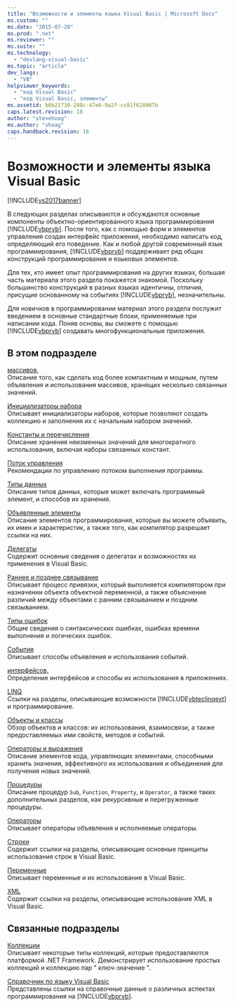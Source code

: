 ```yaml
---
title: "Возможности и элементы языка Visual Basic | Microsoft Docs"
ms.custom: ""
ms.date: "2015-07-20"
ms.prod: ".net"
ms.reviewer: ""
ms.suite: ""
ms.technology: 
  - "devlang-visual-basic"
ms.topic: "article"
dev_langs: 
  - "VB"
helpviewer_keywords: 
  - "код Visual Basic"
  - "код Visual Basic, элементы"
ms.assetid: b0b21730-298c-47e6-9a2f-cc81f628067b
caps.latest.revision: 18
author: "stevehoag"
ms.author: "shoag"
caps.handback.revision: 18
---
```

# Возможности и элементы языка Visual Basic
[!INCLUDE[vs2017banner](../../../visual-basic/includes/vs2017banner.md)]

В следующих разделах описываются и обсуждаются основные компоненты объектно\-ориентированного языка программирования [!INCLUDE[vbprvb](../../../csharp/programming-guide/concepts/linq/includes/vbprvb-md.md)].  После того, как с помощью форм и элементов управления создан интерфейс приложения, необходимо написать код, определяющий его поведение.  Как и любой другой современный язык программирования, [!INCLUDE[vbprvb](../../../csharp/programming-guide/concepts/linq/includes/vbprvb-md.md)] поддерживает ряд общих конструкций программирования и языковых элементов.  
  
 Для тех, кто имеет опыт программирования на других языках, большая часть материала этого раздела покажется знакомой.  Поскольку большинство конструкций в разных языках идентичны, отличия, присущие основанному на событиях [!INCLUDE[vbprvb](../../../csharp/programming-guide/concepts/linq/includes/vbprvb-md.md)], незначительны.  
  
 Для новичков в программировании материал этого раздела послужит введением в основные стандартные блоки, применяемые при написании кода.  Поняв основы, вы сможете с помощью [!INCLUDE[vbprvb](../../../csharp/programming-guide/concepts/linq/includes/vbprvb-md.md)] создавать многофункциональные приложения.  
  
## В этом подразделе  
 [массивов,](../../../visual-basic/programming-guide/language-features/arrays/index.md)  
 Описание того, как сделать код более компактным и мощным, путем объявления и использования массивов, хранящих несколько связанных значений.  
  
 [Инициализаторы набора](../../../visual-basic/programming-guide/language-features/collection-initializers/index.md)  
 Описывает инициализаторы наборов, которые позволяют создать коллекцию и заполнения их с начальным набором значений.  
  
 [Константы и перечисления](../../../visual-basic/programming-guide/language-features/constants-enums/index.md)  
 Описание хранения неизменных значений для многократного использования, включая наборы связанных констант.  
  
 [Поток управления](../../../visual-basic/programming-guide/language-features/control-flow/index.md)  
 Рекомендации по управлению потоком выполнения программы.  
  
 [Типы данных](../../../visual-basic/programming-guide/language-features/data-types/index.md)  
 Описание типов данных, которые может включать программный элемент, и способов их хранения.  
  
 [Объявленные элементы](../../../visual-basic/programming-guide/language-features/declared-elements/index.md)  
 Описание элементов программирования, которые вы можете объявить, их имен и характеристик, а также того, как компилятор разрешает ссылки на них.  
  
 [Делегаты](../../../visual-basic/programming-guide/language-features/delegates/delegates.md)  
 Содержит основные сведения о делегатах и возможностях их применения в Visual Basic.  
  
 [Раннее и позднее связывание](../../../visual-basic/programming-guide/language-features/early-late-binding/early-and-late-binding.md)  
 Описывает процесс привязки, который выполняется компилятором при назначении объекта объектной переменной, а также объяснение различий между объектами с ранним связыванием и поздним связыванием.  
  
 [Типы ошибок](../../../visual-basic/programming-guide/language-features/error-types.md)  
 Общие сведения о синтаксических ошибках, ошибках времени выполнения и логических ошибок.  
  
 [События](../../../visual-basic/programming-guide/language-features/events/events.md)  
 Описывает способы объявления и использования событий.  
  
 [интерфейсов,](../../../visual-basic/programming-guide/language-features/interfaces/index.md)  
 Определение интерфейсов и способы их использования в приложениях.  
  
 [LINQ](../../../visual-basic/programming-guide/language-features/linq/index.md)  
 Ссылки на разделы, описывающие возможности [!INCLUDE[vbteclinqext](../../../csharp/getting-started/includes/vbteclinqext-md.md)] и программирование.  
  
 [Объекты и классы](../../../visual-basic/programming-guide/language-features/objects-and-classes/index.md)  
 Обзор объектов и классов: их использования, взаимосвязи, а также предоставляемых ими свойств, методов и событий.  
  
 [Операторы и выражения](../../../visual-basic/programming-guide/language-features/operators-and-expressions/index.md)  
 Описание элементов кода, управляющих элементами, способными хранить значения, эффективного их использования и объединения для получения новых значений.  
  
 [Процедуры](../../../visual-basic/programming-guide/language-features/procedures/index.md)  
 Описание процедур `Sub`, `Function`, `Property`, и `Operator`, а также таких дополнительных разделов, как рекурсивные и перегруженные процедуры.  
  
 [Операторы](../../../visual-basic/programming-guide/language-features/statements.md)  
 Описывает операторы объявления и исполняемые операторы.  
  
 [Строки](../../../visual-basic/programming-guide/language-features/strings/index.md)  
 Содержит ссылки на разделы, описывающие основные принципы использования строк в Visual Basic.  
  
 [Переменные](../../../visual-basic/programming-guide/language-features/variables/index.md)  
 Описывает переменные и их использование в Visual Basic.  
  
 [XML](../../../visual-basic/programming-guide/language-features/xml/index.md)  
 Содержит ссылки на разделы, описывающие использование XML в Visual Basic.  
  
## Связанные подразделы  
 [Коллекции](../Topic/Collections%20\(C%23%20and%20Visual%20Basic\).md)  
 Описывает некоторые типы коллекций, которые предоставляются платформой .NET Framework.  Демонстрирует использование простых коллекций и коллекцию пар " ключ\-значение ".  
  
 [Справочник по языку Visual Basic](../../../visual-basic/language-reference/index.md)  
 Представлены ссылки на справочные данные о различных аспектах программирования на [!INCLUDE[vbprvb](../../../csharp/programming-guide/concepts/linq/includes/vbprvb-md.md)].